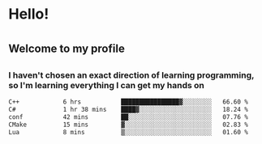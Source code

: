 
<h1>Hello!<h1>
<h2>Welcome to my profile<h2>
<h3>I haven't chosen an exact direction of learning programming, so I'm learning everything I can get my hands on</h3>

<!--START_SECTION:waka-->

```txt
C++            6 hrs           ████████████████▓░░░░░░░░   66.60 %
C#             1 hr 38 mins    ████▓░░░░░░░░░░░░░░░░░░░░   18.24 %
conf           42 mins         ██░░░░░░░░░░░░░░░░░░░░░░░   07.76 %
CMake          15 mins         ▓░░░░░░░░░░░░░░░░░░░░░░░░   02.83 %
Lua            8 mins          ▒░░░░░░░░░░░░░░░░░░░░░░░░   01.60 %
```

<!--END_SECTION:waka-->

